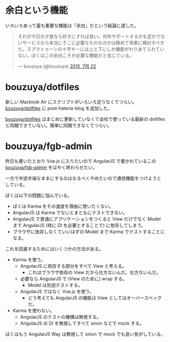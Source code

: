 # 余白という機能

いろいろあって最も重要な機能は「余白」だという結論に達した。

<blockquote class="twitter-tweet" lang="ja"><p lang="ja" dir="ltr">それが今日の夕食なら好きにすれば良い。何年サポートするかも定かでないサービスなら本当にそこに必要なものなのかは極めて慎重に検討すべきだ。スプラトゥーンの十字キーには上と下にしか機能がわりあてられていない。ぼくはこの余白こそが必要な機能だと信じている。</p>&mdash; bouzuya (@bouzuya) <a href="https://twitter.com/bouzuya/status/623813944482795521">2015, 7月 22</a></blockquote>
<script async src="//platform.twitter.com/widgets.js" charset="utf-8"></script>

# bouzuya/dotfiles

新しい Macbook Air にスクリプトがいろいろ足りなくてつらい。 [bouzuya/dotfiles][] に post-hatena-blog を追加した。

[bouzuya/dotfiles][] はまじめに更新していなくて会社で使っている最新の dotfiles と同期できていない。簡単に同期できなくてつらい。

# bouzuya/fgb-admin

昨日も書いたとおり Vue.js に入りたいので AngularJS で書かれているこの [bouzuya/fgb-admin][] をはやく終わらせたい。

一方で中途半端なままにするのはなるべくやめたいので通信機能をつけようとしている。

ぼくは以下の問題に悩んでいる。

- ぼくは Karma をその速度を理由に使いたくない。
- AngularJS は Karma でないとまともにテストできない。
- AngularJS で普通にアプリケーションをつくると View だけでなく Model まで AngularJS (特に DI を必要とすることで) に依存してしまう。
- ブラウザに依存しなくていいはずの Model まで Karma でテストすることになる。

これを回避するためにはいくつかの方法がある。

- Karma を使う。
  - AngularJS に依存する部分をすべて View と考える。
    - これはブラウザ依存の View だから仕方ないんだ。仕方ないんだ。
  - 必要なら AngularJS で (View のために)  wrap する。
    - Model は別途テストする。
  - AngularJS ではなく Vue.js を使う。
    - どう考えても AngularJS の機能は View としてはオーバースペックだ。
- Karma を使わない。
  - AngularJS のテストの機構は無視する。
  - AngularJS の DI を無視してすべて sinon などで mock する。

ぼくはもう AngularJS Way は無視して sinon で mock でも良い気がしている。

[bouzuya/dotfiles]: https://github.com/bouzuya/dotfiles
[bouzuya/fgb-admin]: https://github.com/bouzuya/fgb-admin
